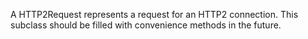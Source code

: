 A HTTP2Request represents a request for an HTTP2 connection. This subclass should be filled with convenience methods in the future.